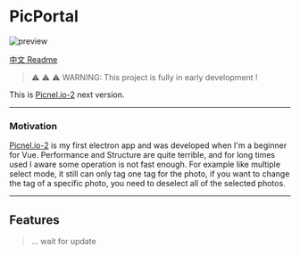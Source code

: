 # PicPortal

![preview](https://i.imgur.com/qJXKAhT.png)

[中文 Readme](https://github.com/Proladon/Picnel.io-3/blob/master/README-TW.md)
> ⚠️ ⚠️ ⚠️ WARNING: This project is fully in early development !

This is [Picnel.io-2](https://github.com/Proladon/Picnel.io-2) next version.

---

### Motivation

[Picnel.io-2](https://github.com/Proladon/Picnel.io-2) is my first electron app and was developed when I'm a beginner for Vue. Performance and Structure are quite terrible, and for long times used I aware some operation is not fast enough. For example like multiple select mode, it still can only tag one tag for the photo, if you want to change the tag of a specific photo, you need to deselect all of the selected photos.

---

## Features

> ... wait for update

[vite]: https://github.com/vitejs/vite/
[electron]: https://github.com/electron/electron
[electron-builder]: https://github.com/electron-userland/electron-builder
[vue]: https://github.com/vuejs/vue-next
[vue-router]: https://github.com/vuejs/vue-router-next/
[typescript]: https://github.com/microsoft/TypeScript/
[spectron]: https://github.com/electron-userland/spectron
[vue-tsc]: https://github.com/johnsoncodehk/vue-tsc
[eslint-plugin-vue]: https://github.com/vuejs/eslint-plugin-vue
[cawa-93-github]: https://github.com/cawa-93/
[cawa-93-sponsor]: https://www.patreon.com/Kozack/
